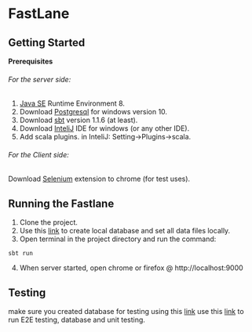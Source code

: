 # FastLane

## Getting Started

**Prerequisites**

###### For the server side:
1. [Java SE](http://www.oracle.com/technetwork/java/javase/downloads/index.html) Runtime Environment 8.
2. Download [Postgresql](https://www.postgresql.org/download/windows/) for windows version 10.
3. Download [sbt]( https://www.scala-sbt.org/download.html) version 1.1.6 (at least).
4. Download [InteliJ]( https://www.jetbrains.com/idea/download/#section=windows) IDE for windows (or any other IDE).
5. Add scala plugins. in InteliJ: Setting->Plugins->scala.

###### For the Client side:
Download [Selenium](https://chrome.google.com/webstore/detail/selenium-ide/mooikfkahbdckldjjndioackbalphokd?hl=en) extension to chrome (for test uses).

## Running the Fastlane 

1. Clone the project.
2. Use this [link](https://docs.google.com/document/d/1LxIxe7lPR3rUdYqwPwxIuVzXn6O_SIxkgjjq9KPquQs/edit#) to create local database and set all data files locally. 
3. Open terminal in the project directory and run the command:

  `sbt run`
  
4. When server started, open chrome or firefox @ http://localhost:9000

## Testing

make sure you created database for testing using this [link](https://docs.google.com/document/d/1LxIxe7lPR3rUdYqwPwxIuVzXn6O_SIxkgjjq9KPquQs/edit)
use this [link](https://docs.google.com/document/d/1i9PuP6IPbM7SjClE43RJl3bM79P2j55hoY1tYSJaHPY/edit) to run E2E testing, database and unit testing.

